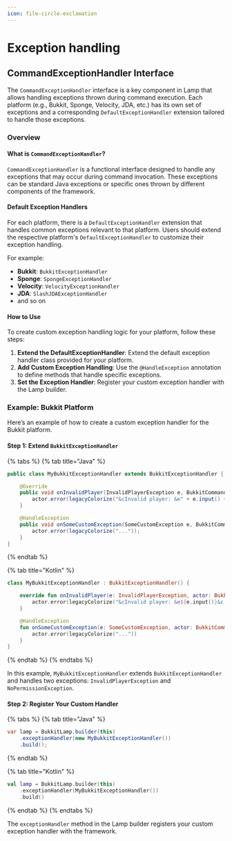 ```yaml
---
icon: file-circle-exclamation
---
```


# Exception handling

## CommandExceptionHandler Interface

The `CommandExceptionHandler` interface is a key component in Lamp that allows handling exceptions thrown during command execution. Each platform (e.g., Bukkit, Sponge, Velocity, JDA, etc.) has its own set of exceptions and a corresponding `DefaultExceptionHandler` extension tailored to handle those exceptions.

### Overview

#### What is `CommandExceptionHandler`?

`CommandExceptionHandler` is a functional interface designed to handle any exceptions that may occur during command invocation. These exceptions can be standard Java exceptions or specific ones thrown by different components of the framework.

#### Default Exception Handlers

For each platform, there is a `DefaultExceptionHandler` extension that handles common exceptions relevant to that platform. Users should extend the respective platform's `DefaultExceptionHandler` to customize their exception handling.

For example:

* **Bukkit**: `BukkitExceptionHandler`
* **Sponge**: `SpongeExceptionHandler`
* **Velocity**: `VelocityExceptionHandler`
* **JDA**: `SlashJDAExceptionHandler`
* and so on

#### How to Use

To create custom exception handling logic for your platform, follow these steps:

1. **Extend the DefaultExceptionHandler**: Extend the default exception handler class provided for your platform.
2. **Add Custom Exception Handling**: Use the `@HandleException` annotation to define methods that handle specific exceptions.
3. **Set the Exception Handler**: Register your custom exception handler with the Lamp builder.

### Example: Bukkit Platform

Here’s an example of how to create a custom exception handler for the Bukkit platform.

#### Step 1: Extend `BukkitExceptionHandler`

{% tabs %}
{% tab title="Java" %}
```java
public class MyBukkitExceptionHandler extends BukkitExceptionHandler {

    @Override
    public void onInvalidPlayer(InvalidPlayerException e, BukkitCommandActor actor) {
        actor.error(legacyColorize("&cInvalid player: &e" + e.input() + "&c."));
    }

    @HandleException
    public void onSomeCustomException(SomeCustomException e, BukkitCommandActor actor) {
        actor.error(legacyColorize("..."));
    }
}
```
{% endtab %}

{% tab title="Kotlin" %}
```kotlin
class MyBukkitExceptionHandler : BukkitExceptionHandler() {

    override fun onInvalidPlayer(e: InvalidPlayerException, actor: BukkitCommandActor) {
        actor.error(legacyColorize("&cInvalid player: &e${e.input()}&c."))
    }

    @HandleException
    fun onSomeCustomException(e: SomeCustomException, actor: BukkitCommandActor) {
        actor.error(legacyColorize("..."))
    }
}
```
{% endtab %}
{% endtabs %}

In this example, `MyBukkitExceptionHandler` extends `BukkitExceptionHandler` and handles two exceptions: `InvalidPlayerException` and `NoPermissionException`.

#### Step 2: Register Your Custom Handler

{% tabs %}
{% tab title="Java" %}
```java
var lamp = BukkitLamp.builder(this)
    .exceptionHandler(new MyBukkitExceptionHandler())
    .build();
```
{% endtab %}

{% tab title="Kotlin" %}
```kotlin
val lamp = BukkitLamp.builder(this)
    .exceptionHandler(MyBukkitExceptionHandler())
    .build()
```
{% endtab %}
{% endtabs %}

The `exceptionHandler` method in the Lamp builder registers your custom exception handler with the framework.
